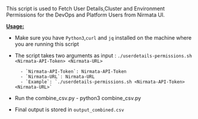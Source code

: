 This script is used to Fetch User Details,Cluster and Environment Permissions for the DevOps and Platform Users from Nirmata UI.

<ins>**Usage:**</ins>
- Make sure you have `Python3`,`curl` and `jq` installed on the machine where you are running this script
- The script takes two arguments as input : `./userdetails-permissions.sh <Nirmata-API-Token> <Nirmata-URL>`
        
        - `Nirmata-API-Token`: Nirmata-API-Token
        - `Nirmata-URL`: Nirmata-URL
        - `Example`: `./userdetails-permissions.sh <Nirmata-API-Token> <Nirmata-URL>`

- Run the combine_csv.py
        - python3 combine_csv.py
- Final output is stored in `output_combined.csv`

